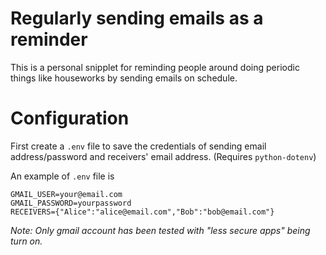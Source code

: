 # Regularly sending emails as a reminder

This is a personal snipplet for reminding people around doing periodic things like houseworks by sending emails on schedule.

# Configuration

First create a `.env` file to save the credentials of sending email address/password and receivers' email address. (Requires `python-dotenv`)

An example of `.env` file is 
```
GMAIL_USER=your@email.com
GMAIL_PASSWORD=yourpassword
RECEIVERS={"Alice":"alice@email.com","Bob":"bob@email.com"}
```
*Note: Only gmail account has been tested with "less secure apps" being turn on.*


